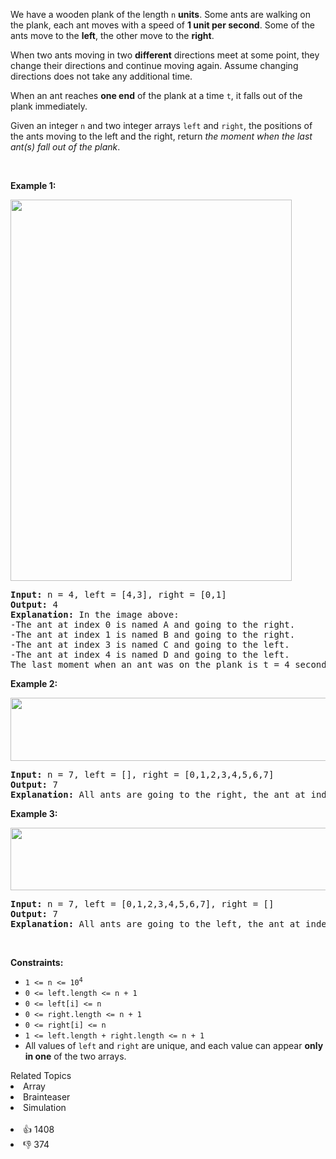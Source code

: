<p>We have a wooden plank of the length <code>n</code> <strong>units</strong>. Some ants are walking on the plank, each ant moves with a speed of <strong>1 unit per second</strong>. Some of the ants move to the <strong>left</strong>, the other move to the <strong>right</strong>.</p>

<p>When two ants moving in two <strong>different</strong> directions meet at some point, they change their directions and continue moving again. Assume changing directions does not take any additional time.</p>

<p>When an ant reaches <strong>one end</strong> of the plank at a time <code>t</code>, it falls out of the plank immediately.</p>

<p>Given an integer <code>n</code> and two integer arrays <code>left</code> and <code>right</code>, the positions of the ants moving to the left and the right, return <em>the moment when the last ant(s) fall out of the plank</em>.</p>

<p>&nbsp;</p> 
<p><strong class="example">Example 1:</strong></p> 
<img alt="" src="https://assets.leetcode.com/uploads/2020/06/17/ants.jpg" style="width: 450px; height: 610px;" /> 
<pre>
<strong>Input:</strong> n = 4, left = [4,3], right = [0,1]
<strong>Output:</strong> 4
<strong>Explanation:</strong> In the image above:
-The ant at index 0 is named A and going to the right.
-The ant at index 1 is named B and going to the right.
-The ant at index 3 is named C and going to the left.
-The ant at index 4 is named D and going to the left.
The last moment when an ant was on the plank is t = 4 seconds. After that, it falls immediately out of the plank. (i.e., We can say that at t = 4.0000000001, there are no ants on the plank).
</pre>

<p><strong class="example">Example 2:</strong></p> 
<img alt="" src="https://assets.leetcode.com/uploads/2020/06/17/ants2.jpg" style="width: 639px; height: 101px;" /> 
<pre>
<strong>Input:</strong> n = 7, left = [], right = [0,1,2,3,4,5,6,7]
<strong>Output:</strong> 7
<strong>Explanation:</strong> All ants are going to the right, the ant at index 0 needs 7 seconds to fall.
</pre>

<p><strong class="example">Example 3:</strong></p> 
<img alt="" src="https://assets.leetcode.com/uploads/2020/06/17/ants3.jpg" style="width: 639px; height: 100px;" /> 
<pre>
<strong>Input:</strong> n = 7, left = [0,1,2,3,4,5,6,7], right = []
<strong>Output:</strong> 7
<strong>Explanation:</strong> All ants are going to the left, the ant at index 7 needs 7 seconds to fall.
</pre>

<p>&nbsp;</p> 
<p><strong>Constraints:</strong></p>

<ul> 
 <li><code>1 &lt;= n &lt;= 10<sup>4</sup></code></li> 
 <li><code>0 &lt;= left.length &lt;= n + 1</code></li> 
 <li><code>0 &lt;= left[i] &lt;= n</code></li> 
 <li><code>0 &lt;= right.length &lt;= n + 1</code></li> 
 <li><code>0 &lt;= right[i] &lt;= n</code></li> 
 <li><code>1 &lt;= left.length + right.length &lt;= n + 1</code></li> 
 <li>All values of <code>left</code> and <code>right</code> are unique, and each value can appear <strong>only in one</strong> of the two arrays.</li> 
</ul>

<div><div>Related Topics</div><div><li>Array</li><li>Brainteaser</li><li>Simulation</li></div></div><br><div><li>👍 1408</li><li>👎 374</li></div>